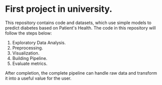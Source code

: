 # First project in university.
This repository contains code and datasets, which use simple models to predict diabetes based on Patient's Health.
The code in this repository will follow the steps below:
1. Exploratory Data Analysis.
2. Preprocessing.
3. Visualization.
4. Building Pipeline.
5. Evaluate metrics.

After completion, the complete pipeline can handle raw data and transform it into a useful value for the user.
